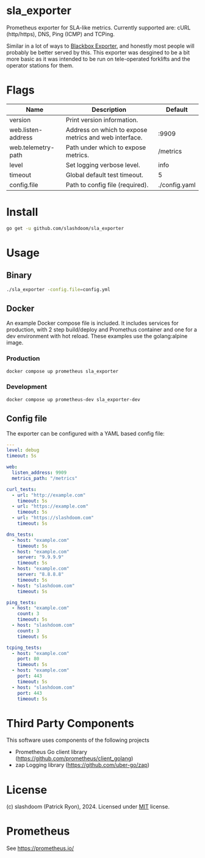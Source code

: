 # sla_exporter

Prometheus exporter for SLA-like metrics.  Currently supported are: cURL (http/https), DNS, Ping (ICMP) and TCPing. 

Similar in a lot of ways to [Blackbox Exporter](https://github.com/prometheus/blackbox_exporter), and honestly most people will probably be better served by this.  This exporter was desgined to be a bit more basic as it was intended to be run on tele-operated forklifts and the operator stations for them.

# Flags
Name     | Description | Default
---------|-------------|---------
version | Print version information. |
web.listen-address | Address on which to expose metrics and web interface. | :9909
web.telemetry-path | Path under which to expose metrics. | /metrics
level | Set logging verbose level. | info
timeout | Global default test timeout. | 5
config.file | Path to config file (required). | ./config.yaml


# Install
```bash
go get -u github.com/slashdoom/sla_exporter
```

# Usage

## Binary
```bash
./sla_exporter -config.file=config.yml
```

## Docker
An example Docker compose file is included. It includes services for production, with 2 step build/deploy and Promethus container and one for a dev environment with hot reload.  These examples use the golang:alpine image.

### Production
```bash
docker compose up prometheus sla_exporter
```

### Development
```bash
docker compose up prometheus-dev sla_exporter-dev
```

## Config file
The exporter can be configured with a YAML based config file:

```yaml
---
level: debug
timeout: 5s

web:
  listen_address: 9909
  metrics_path: "/metrics"

curl_tests:
  - url: "http://example.com"
    timeout: 5s
  - url: "https://example.com"
    timeout: 5s
  - url: "https://slashdoom.com"
    timeout: 5s

dns_tests:
  - host: "example.com"
    timeout: 5s
  - host: "example.com"
    server: "9.9.9.9"
    timeout: 5s
  - host: "example.com"
    server: "8.8.8.8"
    timeout: 5s
  - host: "slashdoom.com"
    timeout: 5s

ping_tests:
  - host: "example.com"
    count: 3
    timeout: 5s
  - host: "slashdoom.com"
    count: 3
    timeout: 5s

tcping_tests:
  - host: "example.com"
    port: 80
    timeout: 5s
  - host: "example.com"
    port: 443
    timeout: 5s
  - host: "slashdoom.com"
    port: 443
    timeout: 5s
```

# Third Party Components
This software uses components of the following projects
* Prometheus Go client library (https://github.com/prometheus/client_golang)
* zap Logging library (https://github.com/uber-go/zap)

# License
(c) slashdoom (Patrick Ryon), 2024. Licensed under [MIT](LICENSE) license.

# Prometheus
See https://prometheus.io/
